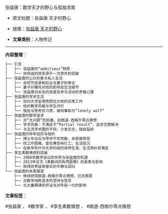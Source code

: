 张益唐：数学天才的野心与孤独求索
- 原文标题：张益唐 天才的野心
- 链接：[张益唐 天才的野心](https://mp.weixin.qq.com/s/7cCpCAwqjIYUsARWSQZrlw)

- **文章类别**：人物传记

---

**内容整理**：

```markdown
├── 引言
│   ├── 张益唐的“ambitious”特质
│   └── 他命运的改变源于一次意外的突破
├── 张益唐的公众形象与私人生活
│   ├── 央视节目录制后台与妻子的争论
│   ├── 妻子孙雅玲对他的影响及生活细节
│   └── 张益唐对出名的态度及参与活动的矛盾心理
├── 张益唐的学术生活
│   ├── 加州大学圣塔芭芭拉分校的日常工作
│   ├── 他的教学风格与学生评价
│   └── 独处与思考的习惯，被同事称为“lonely wolf”
├── 张益唐的数学追求
│   ├── 对“大问题”的执着，如朗道-西格尔零点猜想
│   ├── 学术风格：不满足于“Partial result”，追求完整解决
│   └── 与主流学术圈的不同，少发论文，独自钻研
├── 张益唐的早年经历与挫折
│   ├── 博士毕业后与导师不欢而散，未获推荐信
│   ├── 找工作困难，曾在赛百味打工，生活低沉
│   └── 在新罕布什尔大学的临时讲师生涯，生活简朴却满足
├── 孪生素数猜想的突破
│   ├── 2008年数学会议的失败与张益唐的机遇
│   ├── 2013年论文《素数间的有界距离》的发表与影响
│   └── 获得世界级荣誉后的平静与回归
└── 张益唐的未来展望
    ├── 继续研究朗道-西格尔零点猜想，已无瓶颈
    ├── 对数学纯粹追求的坚持与信念
    └── 北大暑期课的开设与对年轻一代的影响
```

**文章标签**：

#张益唐 ， #数学家 ， #孪生素数猜想 ， #朗道-西格尔零点猜想